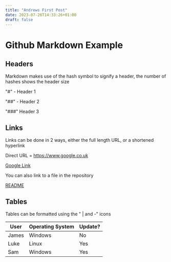 ```yaml
---
title: "Andrews First Post"
date: 2023-07-26T14:33:26+01:00
draft: false
---
```


# Github Markdown Example

## Headers

Markdown makes use of the hash symbol to signify a header, the number of hashes shows the header size

"#" - Header 1

"##" - Header 2

"###" Header 3

## Links


Links can be done in 2 ways, either the full length URL, or a shortened hyperlink

Direct URL = https://www.google.co.uk

[Google Link](https://www.google.co.uk)

You can also link to a file in the repository

[README](README.md)

## Tables

Tables can be formatted using the " | and -" icons

| User | Operating System | Update? |
-|-|-|
| James | Windows | No |
| Luke | Linux | Yes |
| Sam | Windows | Yes |
